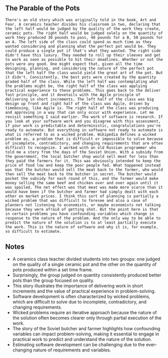 ## The Parable of the Pots
```
There's an old story which was originally told in the book, Art and Fear. A ceramics teacher divides his classroom in two, declaring that the left half would be judged by the quality of the work they create, ceramic pots. The right half would be judged solely on the quantity of work they produced 30 pounds to pass, 40 pounds for a B, 50 pounds for an A. The left side of the class could spend as much time as they wanted considering and planning what the perfect pot would be. They could produce a single pot if that's what they wanted. The right side didn't have this luxury. They needed to roll up their sleeves and get to work as soon as possible to hit their deadlines. Whether or not the pots were any good. One might expect that, given all the time designing, planning, and considering the nature of the perfect pot that the left half the class would yield the great art of the pot. But it didn't. Consistently, the best pots were created by the quantity graded half of the class. While the left half was contemplating what the problems might be, the right half of the class was applying practical experience to these problems. This goes back to the deliver fast principle, and it dovetails with the Agile principle of delivering in short increments. The left half of the class was big design up front and right half of the class was Agile, driven by timeboxing, like Agile is. The right half of the class was producing and approving in a way that can only occur with experience. Let me revisit something I said earlier. The work of software is research. If you look at your software work and you disagree with this assessment, if your work is predictable and deterministic, congratulations you're ready to automate. But everything in software not ready to automate is what is referred to as a wicked problem. Wikipedia defines a wicked problem as, a problem that is difficult or impossible to solve because of incomplete, contradictory, and changing requirements that are often difficult to recognize. I worked with an old Russian programmer who told me a story from the days of the Soviet Union. With a subsidy from the government, the local butcher shop would sell meat for less than they paid the farmers for it. This was obviously intended to keep the price of food low and keep the poor people fed. What happened instead was that the butcher would sell the meat back to the farmer, who would then sell the meat back to the butcher in secret. The butcher would pocket the subsidy for each round of this, and the farmer would make money selling the same beef and chicken over and over again until it was spoiled. The net effect was that meat was made more scarce than it would have been if the butcher and farmer had simply dealt with each other on market prices. I think this sort of planning is partially a wicked problem that was difficult to foresee and also a case of planners not listening to economists, or maybe economists not talking because they were afraid of getting shot. But the point here is that in certain problems you have confounding variables which change in response to the nature of the problem. And the only way to be able to predict the nature of the solution is to at least partially execute the work. This is the nature of software and why it is, for example, so difficult to estimate.
```

## Notes
- A ceramics class teacher divided students into two groups: one judged on the quality of a single ceramic pot and the other on the quantity of pots produced within a set time frame.
- Surprisingly, the group judged on quantity consistently produced better pots than the group focused on quality.
- This story illustrates the importance of delivering work in short increments and the value of practical experience in problem-solving.
- Software development is often characterized by wicked problems, which are difficult to solve due to incomplete, contradictory, and changing requirements.
- Wicked problems require an iterative approach because the nature of the solution often becomes clearer only through partial execution of the work.
- The story of the Soviet butcher and farmer highlights how confounding variables can impact problem-solving, making it essential to engage in practical work to predict and understand the nature of the solution.
- Estimating software development can be challenging due to the ever-changing nature of requirements and variables.